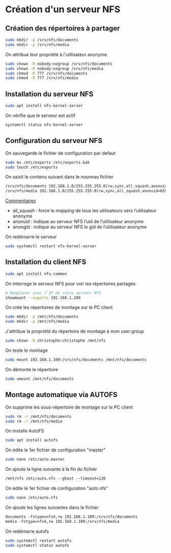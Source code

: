 
# Création d'un serveur NFS

## Création des répertoires à partager

```bash
sudo mkdir -p /srv/nfs/documents
sudo mkdir -p /srv/nfs/media
```

On attribue leur propriété à l'utilisateur anonyme

```bash
sudo chown -R nobody:nogroup /srv/nfs/documents
sudo chown -R nobody:nogroup /srv/nfs/media
sudo chmod -R 777 /srv/nfs/documents
sudo chmod -R 777 /srv/nfs/media
```


## Installation du serveur NFS

```bash
sudo apt install nfs-kernel-server
```

On vérifie que le serveur est actif

```bash
systemctl status nfs-kernel-server
```


## Configuration du serveur NFS

On sauvegarde le fichier de configuration par defaut

```bash
sudo mv /etc/exports /etc/exports.bak
sudo touch /etc/exports
```

On saisit le contenu suivant dans le nouveau fichier

```txt
/srv/nfs/documents 192.168.1.0/255.255.255.0(rw,sync,all_squash,anonuid=65534,anongid=65534,no_subtree_check)
/srv/nfs/media 192.168.1.0/255.255.255.0(rw,sync,all_squash,anonuid=65534,anongid=65534,no_subtree_check)
```

<u>Commentaires</u>
- all_squash : force le _mapping_ de tous les utilisateurs vers l’utilisateur anonyme
- anonuid : indique au serveur NFS l’uid de l’utilisateur anonyme
- anongid : indique au serveur NFS le gid de l’utilisateur anonyme

On redémarre le serveur

```bash
sudo systemctl restart nfs-kernel-server
```


## Installation du client NFS

```bash
sudo apt install nfs-common
```

On interroge le serveur NFS pour voir les répertoires partagés

```bash
# Remplacer avec l'IP de votre serveur NFS
showmount --exports 192.168.1.109
```

On créé les répertoires de montage sur le PC client

```bash
sudo mkdir -p /mnt/nfs/documents
sudo mkdir -p /mnt/nfs/media
```

J'attribue la propriété du répertoire de montage à mon user:group

```bash
sudo chown -R christophe:christophe /mnt/nfs
```

On teste le montage

```bash
sudo mount 192.168.1.109:/srv/nfs/documents /mnt/nfs/documents
```

On démonte le répertoire

```bash
sudo umount /mnt/nfs/documents
```

## Montage automatique via AUTOFS

On supprime les sous-répertoire de montage sur le PC client

```bash
sudo rm -r /mnt/nfs/documents
sudo rm -r /mnt/nfs/media
```

On installe AutoFS

```bash
sudo apt install autofs
```

On édite le 1er fichier de configuration "master"

```bash
sudo nano /etc/auto.master
```

On ajoute la ligne suivante à la fin du fichier

```txt
/mnt/nfs /etc/auto.nfs --ghost --timeout=120
```

On édite le 1er fichier de configuration "auto.nfs"


```bash
sudo nano /etc/auto.nfs
```

On ajoute les lignes suivantes dans le fichier

```txt
documents -fstype=nfs4,rw 192.168.1.109:/srv/nfs/documents
media -fstype=nfs4,rw 192.168.1.109:/srv/nfs/media
```

On redémarre autofs

```bash
sudo systemctl restart autofs
sudo systemctl status autofs
```

